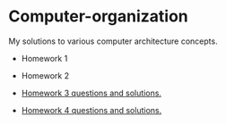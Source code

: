 # Computer-organization
My solutions to various computer architecture concepts.

- Homework 1

- Homework 2

- [Homework 3 questions and solutions.](https://github.com/MXS11/Computer-organization/blob/main/HW3/README.md)

- [Homework 4 questions and solutions.](https://github.com/MXS11/Computer-organization/blob/main/HW4/README.md)
